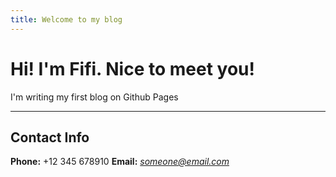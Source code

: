```yaml
---
title: Welcome to my blog
---
```

# Hi! I'm Fifi. Nice to meet you!
I'm writing my first blog on Github Pages
***
## Contact Info
**Phone:** +12 345 678910
**Email:** *someone@email.com* 
